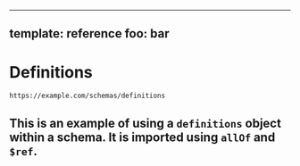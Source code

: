 
---
template: reference
foo: bar
---

# Definitions
```
https://example.com/schemas/definitions
```
This is an example of using a `definitions` object within a schema.
It is imported using `allOf` and `$ref`.
---
